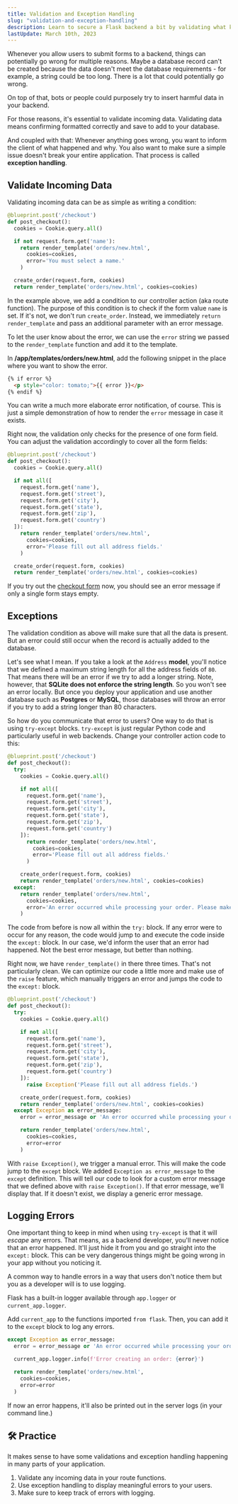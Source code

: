 ```yaml
---
title: Validation and Exception Handling
slug: "validation-and-exception-handling"
description: Learn to secure a Flask backend a bit by validating what kind of data can be submitted to the backend.
lastUpdate: March 10th, 2023
---
```


Whenever you allow users to submit forms to a backend, things can potentially go wrong for multiple reasons. Maybe a database record can't be created because the data doesn't meet the database requirements - for example, a string could be too long. There is a lot that could potentially go wrong.

On top of that, bots or people could purposely try to insert harmful data in your backend. 

For those reasons, it's essential to validate incoming data. Validating data means confirming formatted correctly and save to add to your database.

And coupled with that: Whenever anything goes wrong, you want to inform the client of what happened and why. You also want to make sure a simple issue doesn't break your entire application. That process is called **exception handling**.

## Validate Incoming Data

Validating incoming data can be as simple as writing a condition: 

```py
@blueprint.post('/checkout')
def post_checkout():
  cookies = Cookie.query.all()

  if not request.form.get('name'):
    return render_template('orders/new.html', 
      cookies=cookies,
      error='You must select a name.'
    )

  create_order(request.form, cookies)
  return render_template('orders/new.html', cookies=cookies)
```

In the example above, we add a condition to our controller action (aka route function). The purpose of this condition is to check if the form value `name` is set. If it's not, we don't run `create_order`. Instead, we immediately `return render_template` and pass an additional parameter with an error message.

To let the user know about the error, we can use the `error` string we passed to the `render_template` function and add it to the template.

In **/app/templates/orders/new.html**, add the following snippet in the place where you want to show the error. 

```html
{% if error %}
  <p style="color: tomato;">{{ error }}</p>
{% endif %}
```

You can write a much more elaborate error notification, of course. This is just a simple demonstration of how to render the `error` message in case it exists.

Right now, the validation only checks for the presence of one form field. You can adjust the validation accordingly to cover all the form fields: 

```py
@blueprint.post('/checkout')
def post_checkout():
  cookies = Cookie.query.all()

  if not all([
    request.form.get('name'),
    request.form.get('street'),
    request.form.get('city'),
    request.form.get('state'),
    request.form.get('zip'),
    request.form.get('country')
  ]):
    return render_template('orders/new.html', 
      cookies=cookies,
      error='Please fill out all address fields.'
    )

  create_order(request.form, cookies)
  return render_template('orders/new.html', cookies=cookies)
```

If you try out the [checkout form](http://127.0.0.1:5000/checkout) now, you should see an error message if only a single form stays empty.

## Exceptions

The validation condition as above will make sure that all the data is present. But an error could still occur when the record is actually added to the database. 

Let's see what I mean. If you take a look at the `Address` **model**, you'll notice that we defined a maximum string length for all the address fields of `80`. That means there will be an error if we try to add a longer string. Note, however, that **SQLite does not enforce the string length**. So you won't see an error locally. But once you deploy your application and use another database such as **Postgres** or **MySQL**, those databases will throw an error if you try to add a string longer than 80 characters.

So how do you communicate that error to users? One way to do that is using `try-except` blocks. `try-except` is just regular Python code and particularly useful in web backends. Change your controller action code to this: 

```py
@blueprint.post('/checkout')
def post_checkout():
  try:
    cookies = Cookie.query.all()

    if not all([
      request.form.get('name'),
      request.form.get('street'),
      request.form.get('city'),
      request.form.get('state'),
      request.form.get('zip'),
      request.form.get('country')
    ]):
      return render_template('orders/new.html', 
        cookies=cookies,
        error='Please fill out all address fields.'
      )

    create_order(request.form, cookies)
    return render_template('orders/new.html', cookies=cookies)
  except:
    return render_template('orders/new.html', 
      cookies=cookies,
      error='An error occurred while processing your order. Please make sure to enter valid data.'
    )
```

The code from before is now all within the `try:` block. If any error were to occur for any reason, the code would jump to and execute the code inside the `except:` block. In our case, we'd inform the user that an error had happened. Not the best error message, but better than nothing. 

Right now, we have `render_template()` in there three times. That's not particularly clean. We can optimize our code a little more and make use of the `raise` feature, which manually triggers an error and jumps the code to the `except:` block.

```py
@blueprint.post('/checkout')
def post_checkout():
  try:
    cookies = Cookie.query.all()

    if not all([
      request.form.get('name'),
      request.form.get('street'),
      request.form.get('city'),
      request.form.get('state'),
      request.form.get('zip'),
      request.form.get('country')
    ]):
      raise Exception('Please fill out all address fields.')

    create_order(request.form, cookies)
    return render_template('orders/new.html', cookies=cookies)
  except Exception as error_message:
    error = error_message or 'An error occurred while processing your order. Please make sure to enter valid data.'

    return render_template('orders/new.html', 
      cookies=cookies,
      error=error
    )
```

With `raise Exception()`, we trigger a manual error. This will make the code jump to the `except` block. We added `Exception as error_message` to the `except` definition. This will tell our code to look for a custom error message that we defined above with `raise Exception()`. If that error message, we'll display that. If it doesn't exist, we display a generic error message. 

## Logging Errors

One important thing to keep in mind when using `try-except` is that it will _escape_ any errors. That means, as a backend developer, you'll never notice that an error happened. It'll just hide it from you and go straight into the `except:` block. This can be very dangerous things might be going wrong in your app without you noticing it. 

A common way to handle errors in a way that users don't notice them but you as a developer will is to use logging.

Flask has a built-in logger available through `app.logger` or `current_app.logger`.

Add `current_app` to the functions imported `from flask`. Then, you can add it to the `except` block to log any errors.

```py
except Exception as error_message:
  error = error_message or 'An error occurred while processing your order. Please make sure to enter valid data.'

  current_app.logger.info(f'Error creating an order: {error}')

  return render_template('orders/new.html', 
    cookies=cookies,
    error=error
  )
```

If now an error happens, it'll also be printed out in the server logs (in your command line.)

## 🛠  Practice 

It makes sense to have some validations and exception handling happening in many parts of your application.

1. Validate any incoming data in your route functions. 
2. Use exception handling to display meaningful errors to your users.
3. Make sure to keep track of errors with logging. 
